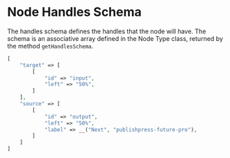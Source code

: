 # Node Handles Schema

The handles schema defines the handles that the node will have. The schema is an associative array defined in the Node Type class, returned by the method `getHandlesSchema`.

```php
[
    "target" => [
        [
            "id" => "input",
            "left" => "50%",
        ]
    ],
    "source" => [
        [
            "id" => "output",
            "left" => "50%",
            "label" => __("Next", "publishpress-future-pro"),
        ]
    ]
]
```
